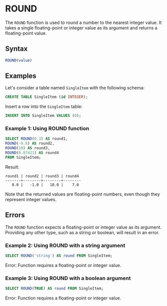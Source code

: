 # ROUND

The `ROUND` function is used to round a number to the nearest integer value. It takes a single floating-point or integer value as its argument and returns a floating-point value.

## Syntax

```sql
ROUND(value)
```

## Examples

Let's consider a table named `SingleItem` with the following schema:

```sql
CREATE TABLE SingleItem (id INTEGER);
```

Insert a row into the `SingleItem` table:

```sql
INSERT INTO SingleItem VALUES (0);
```

### Example 1: Using ROUND function

```sql
SELECT ROUND(0.3) AS round1,
ROUND(-0.8) AS round2,
ROUND(10) AS round3,
ROUND(6.87421) AS round4
FROM SingleItem;
```

Result:

```
round1 | round2 | round3 | round4
-------+--------+--------+--------
   0.0 |   -1.0 |   10.0 |    7.0
```

Note that the returned values are floating-point numbers, even though they represent integer values.

## Errors

The `ROUND` function expects a floating-point or integer value as its argument. Providing any other type, such as a string or boolean, will result in an error.

### Example 2: Using ROUND with a string argument

```sql
SELECT ROUND('string') AS round FROM SingleItem;
```

Error: Function requires a floating-point or integer value.

### Example 3: Using ROUND with a boolean argument

```sql
SELECT ROUND(TRUE) AS round FROM SingleItem;
```

Error: Function requires a floating-point or integer value.